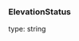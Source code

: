 <!--- This is a generated file, do not edit! -->
<!--- [START maps_http_schema_ElevationStatus] -->
### ElevationStatus

type: string

<!--- [END maps_http_schema_ElevationStatus] -->